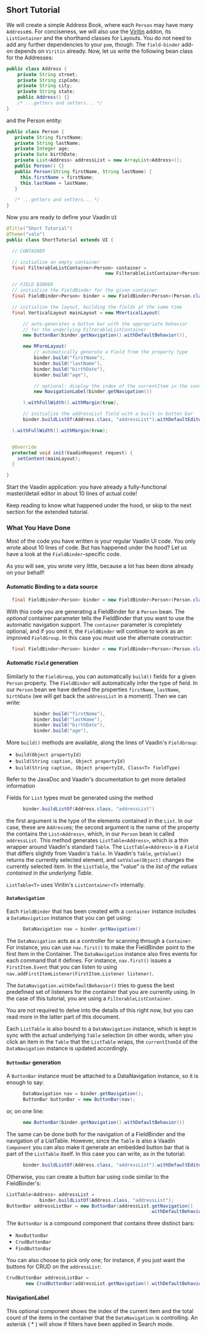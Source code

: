 
## Short Tutorial
We will create a simple Address Book, where each `Person` may have many `Address`es.
For conciseness, we will also use the [Viritin](https://github.com/viritin/viritin) addon, its `ListContainer` and the shorthand classes for Layouts. You do not need to add any further dependencies to your `pom`, though. The `field-binder` add-on depends on `Viritin` already. Now, let us write the following bean class for the Addresses:

```java
public class Address {
    private String street;
    private String zipCode;
    private String city;
    private String state;
    public Address() {}
    /* ...getters and setters... */
}
```

and the Person entity:

```java
public class Person {
   private String firstName;
   private String lastName;
   private Integer age;
   private Date birthDate;
   private List<Address> addressList = new ArrayList<Address>();
   public Person() {}
   public Person(String firstName, String lastName) {
     this.firstName = firstName;
     this.lastName = lastName;
   }

   /* ...getters and setters... */
}
```

Now you are ready to define your Vaadin `UI`

```java
@Title("Short Tutorial")
@Theme("valo")
public class ShortTutorial extends UI {

  // CONTAINER

  // initialize an empty container
  final FilterableListContainer<Person> container =
                                    new FilterableListContainer<Person>(Person.class);

  // FIELD BINDER
  // initialize the FieldBinder for the given container
  final FieldBinder<Person> binder = new FieldBinder<Person>(Person.class, container);

  // initialize the layout, building the fields at the same time
  final VerticalLayout mainLayout = new MVerticalLayout(

      // auto-generates a button bar with the appropriate behavior
      // for the underlying FilterableListContainer
      new ButtonBar(binder.getNavigation().withDefaultBehavior()),

      new MFormLayout(
          // automatically generate a Field from the property type
          binder.build("firstName"),
          binder.build("lastName"),
          binder.build("birthDate"),
          binder.build("age"),

          // optional: display the index of the currentItem in the container
          new NavigationLabel(binder.getNavigation())

      ).withFullWidth().withMargin(true),

      // initialize the addressList field with a built-in button bar
      binder.buildListOf(Address.class, "addressList").withDefaultEditorBar()

  ).withFullWidth().withMargin(true);


  @Override
  protected void init(VaadinRequest request) {
    setContent(mainLayout);
  }

}
```

Start the Vaadin application: you have already a fully-functional master/detail editor in about 10 lines of actual code!

Keep reading to know what happened under the hood, or skip to the next section for the extended tutorial.

### What You Have Done

Most of the code you have written is your regular Vaadin UI code. You only wrote about 10 lines of code. But has happened under the hood?  Let us have a look at the `FieldBinder`-specific code.

As you will see, you wrote very little, because a lot has been done already on your behalf!


#### Automatic Binding to a data source

```java
  final FieldBinder<Person> binder = new FieldBinder<Person>(Person.class, container);
```

With this code you are generating a FieldBinder for a `Person` bean. The *optional* container parameter tells the FieldBinder that you want to use the automatic navigation support. The `container` parameter is completely optional, and if you omit it, the `FieldBinder` will continue to work as an improved `FieldGroup`. In this case you must use the alternate constructor:

```java
  final FieldBinder<Person> binder = new FieldBinder<Person>(Person.class);
```

#### Automatic `Field` generation

Similarly to the `FieldGroup`, you can automatically `build()` fields for a given `Person` property. The `FieldBinder` will automatically infer the type of field. In our `Person` bean we have defined the properties `firstName`, `lastName`, `birthDate` (we will get back the `addressList` in a moment). Then we can write:

```java
          binder.build("firstName"),
          binder.build("lastName"),
          binder.build("birthDate"),
          binder.build("age"),
```

More `build()` methods are available, along the lines of Vaadin's `FieldGroup`:

  * `build(Object propertyId)`
  * `build(String caption, Object propertyId)`
  * `build(String caption, Object propertyId, Class<T> fieldType)`

Refer to the JavaDoc and Vaadin's documentation to get more detailed information


Fields for `List` types must be generated using the method

```java
      binder.buildListOf(Address.class, "addressList")
```

the first argument is the type of the elements contained in the `List`. In our case, these are `Address`es; the second argument is the name of the property the contains the `List<Address>`, which, in our `Person` bean is called `addressList`. This method generates  `ListTable<Address>`, which is a thin wrapper around Vaadin's standard `Table`. The `ListTable<Address>` is a `Field` that differs slightly from Vaadin's `Table`. In  Vaadin's `Table`, `getValue()` returns the currently selected element, and `setValue(Object)` changes the currently selected item. In the `ListTable`, the  "value" is the *list of the values contained in the underlying Table*.

`ListTable<T>` uses Viritin's `ListContainer<T>` internally.


#### `DataNavigation` #####

Each `FieldBinder` that has been created with a `container` instance includes a `DataNavigation` instance that you can get using:

```java
      DataNavigation nav = binder.getNavigation()
```

The `DataNavigation` acts as a controller for scanning through a `Container`. For instance, you can use `nav.first()` to make the FieldBinder point to the first Item in the Container. The `DataNavigation` instance also fires events for each command that it defines. For instance, `nav.first()` issues a `FirstItem.Event` that you can listen to using `nav.addFirstItemListener(FirstItem.Listener listener)`.

The `DataNavigation.withDefaultBehavior()` tries to guess the best predefined set of listeners for the container that you are currently using. In the case of this tutorial, you are using a `FilterableListContainer`.

You are not required to delve into the details of this right now, but you can read more in the latter part of this document.

Each `ListTable` is also bound to a `DataNavigation` instance, which is kept in sync with the actual underlying `Table` selection (in other words, when you click an item in the `Table` that the `ListTable` wraps, the `currentItemId` of the `DataNavigation` instance is updated accordingly.



#### `ButtonBar` generation

A `ButtonBar` instance must be attached to a DataNavigation instance, so it is enough to say:

```java
      DataNavigation nav = binder.getNavigation();
      ButtonBar buttonBar = new ButtonBar(nav);
```

or, on one line:

```java
      new ButtonBar(binder.getNavigation().withDefaultBehavior())
```

The same can be done both for the navigation of a FieldBinder and the navigation of a ListTable. However, since the `Table` is also a Vaadin `Component` you can also make it generate an embedded button bar that is part of the `ListTable` itself. In this case you can write, as in the tutorial:

```java
      binder.buildListOf(Address.class, "addressList").withDefaultEditorBar()
```

Otherwise, you can create a button bar using code similar to the FieldBinder's:


```java
ListTable<Address> addressList =
            binder.buildListOf(Address.class, "addressList");
ButtonBar addressListBar = new ButtonBar(addressList.getNavigation()
                                                    .withDefaultBehavior());
```


The `ButtonBar` is a compound component that contains three distinct bars:

* `NavButtonBar`
* `CrudButtonBar`
* `FindButtonBar`

You can also choose to pick only one; for instance, if you just want the buttons for CRUD on the `addressList`:

```java
CrudButtonBar addressListBar =
       new CrudButtonBar(addressList.getNavigation().withDefaultBehavior()),
```

#### NavigationLabel

This optional component shows the index of the current item and the total count of the items in the container that the `DataNavigation` is controlling. An asterisk ( * ) will show if filters have been applied in Search mode.
